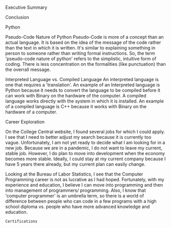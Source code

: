 Executive Summary

Conclusion

Python

Pseudo-Code Nature of Python Pseudo-Code is more of a concept than an actual language. It is based on the idea of the message of the code rather than the text in which it is written. It's similar to explaining something in person to someone rather than writing formal instructions. So, the term 'pseudo-code nature of python' refers to the simplistic, intuitive form of coding. There is less concentration on the formalities (like punctuation) than the overrall message.

Interpreted Language vs. Compiled Language An interpreted language is one that requires a 'translation'. An example of an Interpreted language is Python because it needs to convert the language to be compiled before it can work with Binary on the hardware of the computer. A compiled language works directly with the system in which it is installed. An example of a compiled language is C++ because it works with Binary on the hardware of a computer.


Career Exploration

On the College Central website, I found several jobs for which I could apply.  I see that I need to better adjust my search because it is currently too vague.  Unfortunately, I am not yet ready to decide what I am looking for in a new job.  Because we are in a pandemic, I do not want to leave my current, stable job.  However, I do plan to move into development when the economy becomes more stable.  Ideally, I could stay at my current company because I have 5 years there already, but my current plan can easily change.  

Looking at the Bureau of Labor Statistics, I see that the Computer Programming career is not as lucrative as I had hoped.  Fortunately, with my experience and education, I believe I can move into programming and then into management of programmers/ programming.  Also, I know that 'computer programmer' is an umbrella term, so there is a world of difference between people who can code in a few programs with a high school diploma vs. people who have more advanced knowledge and education.  

    Certifications
